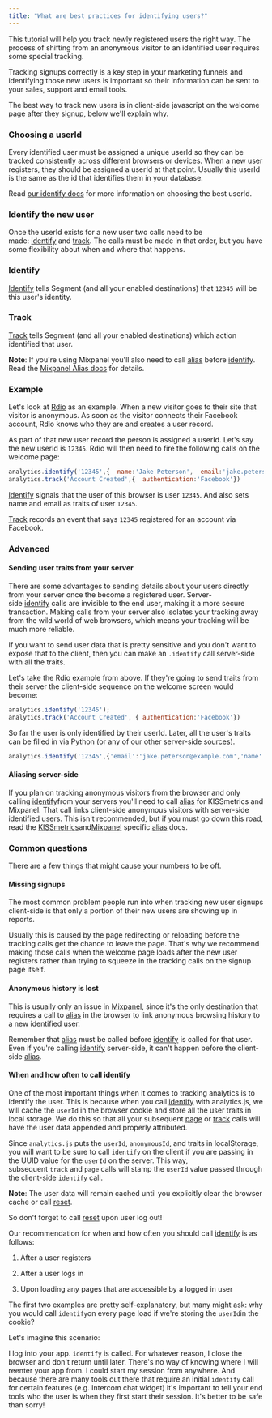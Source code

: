 ```yaml
---
title: "What are best practices for identifying users?"
---
```


This tutorial will help you track newly registered users the right way. The process of shifting from an anonymous visitor to an identified user requires some special tracking.

Tracking signups correctly is a key step in your marketing funnels and identifying those new users is important so their information can be sent to your sales, support and email tools.

The best way to track new users is in client-side javascript on the welcome page after they signup, below we'll explain why.

### Choosing a userId

Every identified user must be assigned a unique userId so they can be tracked consistently across different browsers or devices. When a new user registers, they should be assigned a userId at that point. Usually this userId is the same as the id that identifies them in your database.

Read [our identify docs](https://segment.com/docs/spec/identify/#user-id) for more information on choosing the best userId.

### Identify the new user

Once the userId exists for a new user two calls need to be made: [identify](https://segment.com/docs/tracking-api/identify) and [track](https://segment.com/docs/tracking-api/track). The calls must be made in that order, but you have some flexibility about when and where that happens.

### Identify

[Identify](https://segment.com/docs/tracking-api/identify) tells Segment (and all your enabled destinations) that `12345` will be this user's identity.

### Track

[Track](https://segment.com/docs/tracking-api/track) tells Segment (and all your enabled destinations) which action identified that user.

**Note**: If you're using Mixpanel you'll also need to call [alias](https://segment.com/docs/tracking-api/alias) before [identify](https://segment.com/docs/tracking-api/identify). Read the [Mixpanel Alias docs](/docs/destinations/mixpanel#alias) for details.

### Example

Let's look at [Rdio](http://www.rdio.com/?__hstc=222691652.f2c5ed50a3a9703ac3be5283918044ad.1436399176206.1436471072852.1436475066092.6&__hssc=222691652.6.1436475066092&__hsfp=368606253) as an example. When a new visitor goes to their site that visitor is anonymous. As soon as the visitor connects their Facebook account, Rdio knows who they are and creates a user record.

As part of that new user record the person is assigned a userId. Let's say the new userId is `12345`. Rdio will then need to fire the following calls on the welcome page:

```js
analytics.identify('12345',{  name:'Jake Peterson',  email:'jake.peterson@example.com'});
analytics.track('Account Created',{  authentication:'Facebook'})
```

[Identify](https://segment.com/docs/tracking-api/identify) signals that the user of this browser is user `12345`. And also sets name and email as traits of user `12345`.

[Track](https://segment.com/docs/tracking-api/track) records an event that says `12345` registered for an account via Facebook.

### Advanced

#### Sending user traits from your server

There are some advantages to sending details about your users directly from your server once the become a registered user. Server-side [identify](https://segment.com/docs/tracking-api/identify) calls are invisible to the end user, making it a more secure transaction. Making calls from your server also isolates your tracking away from the wild world of web browsers, which means your tracking will be much more reliable.

If you want to send user data that is pretty sensitive and you don't want to expose that to the client, then you can make an `.identify` call server-side with all the traits.

Let's take the Rdio example from above. If they're going to send traits from their server the client-side sequence on the welcome screen would become:

```js
analytics.identify('12345');
analytics.track('Account Created', { authentication:'Facebook'})
```

So far the user is only identified by their userId. Later, all the user's traits can be filled in via Python (or any of our other server-side [sources](https://segment.com/docs/sources/server)).

```js
analytics.identify('12345',{'email':'jake.peterson@example.com','name':'Jake Peterson','friends':372,'city':'San Francisco','state':'CA','gender':'Male','age':25,'plan':'Free'})
```

#### Aliasing server-side

If you plan on tracking anonymous visitors from the browser and only calling [identify](https://segment.com/docs/tracking-api/identify)from your servers you'll need to call [alias](https://segment.com/docs/tracking-api/alias) for KISSmetrics and Mixpanel. That call links client-side anonymous visitors with server-side identified users. This isn't recommended, but if you must go down this road, read the [KISSmetrics](/docs/destinations/kissmetrics/#aliasing-new-users-server-side)and[Mixpanel](/docs/destinations/mixpanel/#aliasing-server-side) specific [alias](https://segment.com/docs/tracking-api/alias) docs.

### Common questions

There are a few things that might cause your numbers to be off.

#### Missing signups

The most common problem people run into when tracking new user signups client-side is that only a portion of their new users are showing up in reports.

Usually this is caused by the page redirecting or reloading before the tracking calls get the chance to leave the page. That's why we recommend making those calls when the welcome page loads after the new user registers rather than trying to squeeze in the tracking calls on the signup page itself.

#### Anonymous history is lost

This is usually only an issue in [Mixpanel](/docs/destinations/mixpanel#alias), since it's the only destination that requires a call to [alias](https://segment.com/docs/tracking-api/alias) in the browser to link anonymous browsing history to a new identified user.

Remember that [alias](https://segment.com/docs/tracking-api/alias) must be called before [identify](https://segment.com/docs/tracking-api/identify) is called for that user. Even if you're calling [identify](https://segment.com/docs/tracking-api/identify) server-side, it can't happen before the client-side [alias](https://segment.com/docs/tracking-api/alias).

#### When and how often to call identify

One of the most important things when it comes to tracking analytics is to identify the user. This is because when you call [identify](https://segment.com/docs/tracking-api/identify) with analytics.js, we will cache the `userId` in the browser cookie and store all the user traits in local storage. We do this so that all your subsequent [page](https://segment.com/docs/sources/website/analytics.js/#page) or [track](https://segment.com/docs/sources/website/analytics.js/#track) calls will have the user data appended and properly attributed.

Since `analytics.js` puts the `userId`, `anonymousId`, and traits in localStorage, you will want to be sure to call `identify` on the client if you are passing in the UUID value for the `userId` on the server. This way, subsequent `track` and `page` calls will stamp the `userId` value passed through the client-side `identify` call.

**Note**: The user data will remain cached until you explicitly clear the browser cache or call [reset](https://segment.com/docs/sources/website/analytics.js/#reset-logout).

So don't forget to call [reset](https://segment.com/docs/sources/website/analytics.js/#reset-logout) upon user log out!

Our recommendation for when and how often you should call [identify](https://segment.com/docs/tracking-api/identify) is as follows:

1.  After a user registers

2.  After a user logs in

3.  Upon loading any pages that are accessible by a logged in user


The first two examples are pretty self-explanatory, but many might ask: why you would call `identify`on every page load if we're storing the `userId`in the cookie?

Let's imagine this scenario:

I log into your app. `identify` is called. For whatever reason, I close the browser and don't return until later. There's no way of knowing where I will reenter your app from. I could start my session from anywhere. And because there are many tools out there that require an initial `identify` call for certain features (e.g. Intercom chat widget) it's important to tell your end tools who the user is when they first start their session. It's better to be safe than sorry!
